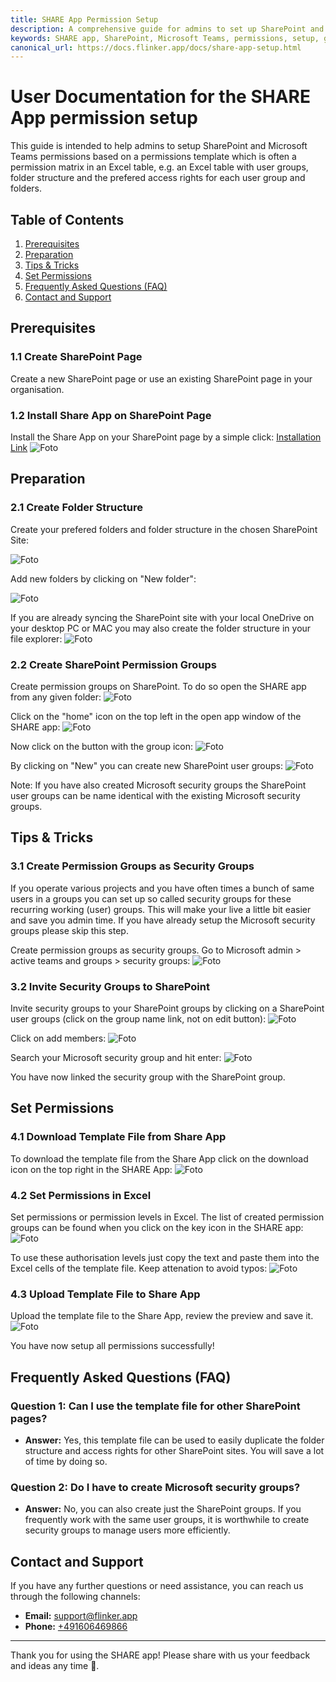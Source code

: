 ```yaml
---
title: SHARE App Permission Setup
description: A comprehensive guide for admins to set up SharePoint and Microsoft Teams permissions using the SHARE app.
keywords: SHARE app, SharePoint, Microsoft Teams, permissions, setup, guide
canonical_url: https://docs.flinker.app/docs/share-app-setup.html
---
```


# User Documentation for the SHARE App permission setup

This guide is intended to help admins to setup SharePoint and Microsoft Teams permissions based on a permissions template which is often a permission matrix in an Excel table, e.g. an Excel table with user groups, folder structure and the prefered access rights for each user group and folders.

## Table of Contents

1. [Prerequisites](#prerequisites)
2. [Preparation](#preparation)
3. [Tips & Tricks](#tips--tricks)
4. [Set Permissions](#set-permissions)
5. [Frequently Asked Questions (FAQ)](#frequently-asked-questions-faq)
6. [Contact and Support](#contact-and-support)

## Prerequisites

### 1.1 Create SharePoint Page

Create a new SharePoint page or use an existing SharePoint page in your organisation.

### 1.2 Install Share App on SharePoint Page

Install the Share App on your SharePoint page by a simple click: [Installation Link](https://appsource.microsoft.com/de-de/product/office/WA200007197?tab=Overview)
![Foto](/_media/MSFT-AppSource-Share-App.png)


## Preparation

### 2.1 Create Folder Structure

Create your prefered folders and folder structure in the chosen SharePoint Site:

![Foto](/_media/folder-structure.png)

Add new folders by clicking on "New folder":

![Foto](/_media/create-new-folders.png)

If you are already syncing the SharePoint site with your local OneDrive on your desktop PC or MAC you may also create the folder structure in your file explorer:
![Foto](/_media/sync-with-local-onedrive.png)


### 2.2 Create SharePoint Permission Groups

Create permission groups on SharePoint.
To do so open the SHARE app from any given folder:
![Foto](/_media/open-share-app.png)

Click on the "home" icon on the top left in the open app window of the SHARE app:
![Foto](/_media/click-on-home-in-share-app.png)

Now click on the button with the group icon:
![Foto](/_media/click-on-group-icon-in-share-app.png)

By clicking on "New" you can create new SharePoint user groups:
![Foto](/_media/click-on-new-sharepoint-group.png)

Note: If you have also created Microsoft security groups the SharePoint user groups can be name identical with the existing Microsoft security groups.

## Tips & Tricks

### 3.1 Create Permission Groups as Security Groups

If you operate various projects and you have often times a bunch of same users in a groups you can set up so called security groups for these recurring working (user) groups. This will make your live a little bit easier and save you admin time. If you have already setup the Microsoft security groups please skip this step.

Create permission groups as security groups.
Go to Microsoft admin > active teams and groups > security groups:
![Foto](/_media/add-new-security-groups.png)


### 3.2 Invite Security Groups to SharePoint

Invite security groups to your SharePoint groups by clicking on a SharePoint user groups (click on the group name link, not on edit button):
![Foto](/_media/click-on-sharepoint-groups-to-add-security-groups.png)

Click on add members:
![Foto](/_media/add-new-members-to-sharepoint-group.png)

Search your Microsoft security group and hit enter:
![Foto](/_media/invite-security-groups.png)

You have now linked the security group with the SharePoint group.

## Set Permissions

### 4.1 Download Template File from Share App

To download the template file from the Share App click on the download icon on the top right in the SHARE App:
![Foto](/_media/download-permissions-template.png)


### 4.2 Set Permissions in Excel

Set permissions or permission levels in Excel. 
The list of created permission groups can be found when you click on the key icon in the SHARE app:
![Foto](/_media/set-authority-levels.png)


To use these authorisation levels just copy the text and paste them into the Excel cells of the template file. Keep attenation to avoid typos:
![Foto](/_media/select-authority-levels.png)


### 4.3 Upload Template File to Share App

Upload the template file to the Share App, review the preview and save it.
![Foto](/_media/upload-the-permission-template.png)

You have now setup all permissions successfully!

## Frequently Asked Questions (FAQ)

### Question 1: Can I use the template file for other SharePoint pages?

- **Answer:** Yes, this template file can be used to easily duplicate the folder structure and access rights for other SharePoint sites. You will save a lot of time by doing so.

### Question 2: Do I have to create Microsoft security groups?

- **Answer:** No, you can also create just the SharePoint groups. If you frequently work with the same user groups, it is worthwhile to create security groups to manage users more efficiently.

## Contact and Support

If you have any further questions or need assistance, you can reach us through the following channels:

- **Email:** [support@flinker.app](mailto:support@flinker.app)
- **Phone:** [+491606469866](tel:+491606469866)

---

Thank you for using the SHARE app! Please share with us your feedback and ideas any time 🙏.
